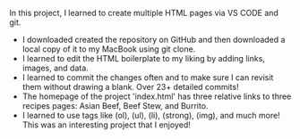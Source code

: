 In this project, I learned to create multiple HTML pages via VS CODE and git.

* I downloaded created the repository on GitHub and then downloaded a local copy of it to my MacBook using git clone.
* I learned to edit the HTML boilerplate to my liking by adding links, images, and data.
* I learned to commit the changes often and to make sure I can revisit them without drawing a blank. Over 23+ detailed commits!
* The homepage of the project 'index.html' has three relative links to three recipes pages: Asian Beef, Beef Stew, and Burrito.
* I learned to use tags like (ol), (ul), (li), (strong), (img), and much more! This was an interesting project that I enjoyed!